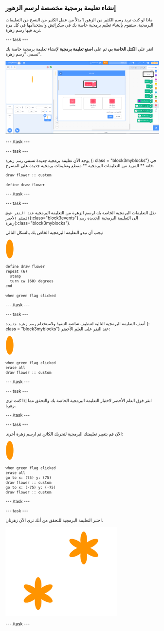 ## إنشاء تعليمة برمجية مخصصة لرسم الزهور

ماذا لو كنت تريد رسم الكثير من الزهور؟ بدلاً من عمل الكثير من النسخ من التعليمات البرمجية، ستقوم بإنشاء تعليم برمجية خاصة بك في سكراتش واستخدامها في كل مرة تريد فيها رسم زهرة.

\--- task \---

انقر على **الكتل الخاصة بي** ثم على **اصنع تعليمة برمجية** لإنشاء تعليمة برمجية خاصة بك تسمى "رسم زهرة".

![لقطة الشاشة](images/flower-make-block.png)

\--- /task \---

\--- task \---

يوجد الآن تعليمة برمجية جديدة تسمى `رسم زهرة` {: class = "block3myblocks"} في خانة ** المزيد من التعليمات البرمجية ** مقطع وتعليمات برمجية جديدة على المسرح.

```blocks3
draw flower :: custom

define draw flower
```

\--- /task \---

\--- task \---

نقل التعليمات البرمجية الخاصة بك لرسم الزهرة من التعليمة البرمجية `عند النقر فوق العلم الأخضر`{:class="block3events"} الى التعليمة البرمجية الجديدة `رسم زهرة`{:class="block3myblocks"}.

يجب أن تبدو التعليمة البرمجية الخاص بك بالشكل التالي:

![كائن الزهرة](images/flower-sprite.png)

```blocks3
define draw flower
repeat (6) 
  stamp
  turn cw (60) degrees
end

when green flag clicked
```

\--- /task \---

\--- task \---

أضف التعليمة البرمجية التالية لتنظيف شاشة التنفيذ ولاستخدام ` رسم زهرة جديدة ` {: class = "block3myblocks"} عند النقر على العلم الأخضر:

![كائن الزهرة](images/flower-sprite.png)

```blocks3
when green flag clicked
erase all
draw flower :: custom
```

\--- /task \---

\--- task \---

انقر فوق العلم الأخضر لاختبار التعليمة البرمجية الخاصة بك والتحقق مما إذا كنت ترى زهرة.

\--- /task \---

\--- task \---

الآن قم بتغيير تعليمتك البرمجية لتحريك الكائن ثم ارسم زهرة أخرى:

![كائن الزهرة](images/flower-sprite.png)

```blocks3
when green flag clicked
erase all
go to x: (75) y: (75)
draw flower :: custom
go to x: (-75) y: (-75)
draw flower :: custom 
```

\--- /task \---

\--- task \---

اختبر التعليمة البرمجية للتحقق من أنك ترى الآن زهرتان.

![لقطة الشاشة](images/flower-two.png)

\--- /task \---